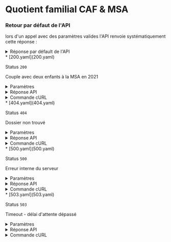 # Quotient familial CAF & MSA
### Retour par défaut de l'API
lors d'un appel avec des paramètres valides l'API renvoie systématiquement cette réponse :

  <details><summary>Réponse par défault de l'API</summary>
  <p>

  ```json
  {
    "allocataires": [
      {
        "nomNaissance": "JACQUES",
        "nomUsuel": "JACQUES",
        "prenoms": "JEAN-PIERRE THOMAS",
        "anneeDateDeNaissance": "2000",
        "moisDateDeNaissance": "01",
        "jourDateDeNaissance": "31",
        "sexe": "M"
      }
    ],
    "enfants": [
      {
        "nomNaissance": "JACQUES",
        "nomUsuel": "JACQUES",
        "prenoms": "JEAN-PIERRE THOMAS",
        "anneeDateDeNaissance": "2000",
        "moisDateDeNaissance": "01",
        "jourDateDeNaissance": "31",
        "sexe": "M"
      }
    ],
    "adresse": {
      "identite": "Monsieur JEAN JACQUES",
      "complementInformation": null,
      "complementInformationGeographique": null,
      "numeroLibelleVoie": "1 RUE DE LA GARE",
      "lieuDit": null,
      "codePostalVille": "75002",
      "pays": "FRANCE"
    },
    "quotientFamilial": 1045,
    "annee": 2021,
    "mois": 6
  }
  ```

  </p>
  </details>
* [200.yaml](200.yaml)

  Status `200`

  Couple avec deux enfants à la MSA en 2021

  <details><summary>Paramètres</summary>
  <p>

  ```json
  {
    "codePaysLieuDeNaissance": "99100",
    "sexe": "M",
    "nomUsage": "JACQUES",
    "prenoms": [
      "JEAN-PIERRE",
      "THOMAS"
    ],
    "anneeDateDeNaissance": 2000,
    "moisDateDeNaissance": 1
  }
  ```

  </p>
  </details>

  <details><summary>Réponse API</summary>
  <p>

  ```json
  {
    "regime": "MSA",
    "allocataires": [
      {
        "nomNaissance": "JACQUES",
        "nomUsage": "JACQUES",
        "prenoms": "JEAN-PIERRE THOMAS",
        "anneeDateDeNaissance": "1937",
        "moisDateDeNaissance": "06",
        "jourDateDeNaissance": "27",
        "sexe": "M"
      }
    ],
    "enfants": [
      {
        "nomNaissance": "JACQUES",
        "nomUsage": "JACQUES",
        "prenoms": "TRISTAN HENRI",
        "anneeDateDeNaissance": "1970",
        "moisDateDeNaissance": "04",
        "jourDateDeNaissance": "20",
        "sexe": "M"
      }
    ],
    "adresse": {
      "identite": "Monsieur JEAN-PIERRE JACQUES",
      "complementInformation": null,
      "complementInformationGeographique": null,
      "numeroLibelleVoie": "1 RUE DE LA GARE",
      "lieuDit": null,
      "codePostalVille": "75002",
      "pays": "FRANCE"
    },
    "quotientFamilial": 1045,
    "annee": 2021,
    "mois": 6
  }
  ```

  </p>
  </details>

  <details><summary>Commande cURL</summary>
  <p>

  ```bash
  curl -H "X-Api-Key: $token" \
    -G -d 'codePaysLieuDeNaissance=99100' -d 'sexe=M' -d 'nomUsage=JACQUES' -d 'prenoms[]=JEAN-PIERRE' -d 'prenoms[]=THOMAS' -d 'anneeDateDeNaissance=2000' -d 'moisDateDeNaissance=1' \
    --url "https://staging.particulier.api.gouv.fr/api/v2/composition-familiale-v2"
  ```

  </p>
  </details>
* [404.yaml](404.yaml)

  Status `404`

  Dossier non trouvé

  <details><summary>Paramètres</summary>
  <p>

  ```json
  {
    "codePaysLieuDeNaissance": "99404",
    "sexe": "F"
  }
  ```

  </p>
  </details>

  <details><summary>Réponse API</summary>
  <p>

  ```json
  {
    "error": "not_found",
    "reason": "Dossier allocataire inexistant. Le document ne peut être édité.",
    "message": "Dossier allocataire inexistant. Le document ne peut être édité."
  }
  ```

  </p>
  </details>

  <details><summary>Commande cURL</summary>
  <p>

  ```bash
  curl -H "X-Api-Key: $token" \
    -G -d 'codePaysLieuDeNaissance=99404' -d 'sexe=F' \
    --url "https://staging.particulier.api.gouv.fr/api/v2/composition-familiale-v2"
  ```

  </p>
  </details>
* [500.yaml](500.yaml)

  Status `500`

  Erreur interne du serveur

  <details><summary>Paramètres</summary>
  <p>

  ```json
  {
    "codePaysLieuDeNaissance": "99500",
    "sexe": "F"
  }
  ```

  </p>
  </details>

  <details><summary>Réponse API</summary>
  <p>

  ```json
  {
    "error": "error",
    "reason": "Internal server error",
    "message": "Une erreur interne s'est produite, l'équipe a été prévenue."
  }
  ```

  </p>
  </details>

  <details><summary>Commande cURL</summary>
  <p>

  ```bash
  curl -H "X-Api-Key: $token" \
    -G -d 'codePaysLieuDeNaissance=99500' -d 'sexe=F' \
    --url "https://staging.particulier.api.gouv.fr/api/v2/composition-familiale-v2"
  ```

  </p>
  </details>
* [503.yaml](503.yaml)

  Status `503`

  Timeout - délai d'attente dépassé

  <details><summary>Paramètres</summary>
  <p>

  ```json
  {
    "codePaysLieuDeNaissance": "99503",
    "sexe": "F"
  }
  ```

  </p>
  </details>

  <details><summary>Réponse API</summary>
  <p>

  ```json
  {
    "error": "network_error",
    "reason": "timeout of 10000 ms exceeded",
    "message": "Une erreur est survenue lors de l'appel au fournisseur de donnée"
  }
  ```

  </p>
  </details>

  <details><summary>Commande cURL</summary>
  <p>

  ```bash
  curl -H "X-Api-Key: $token" \
    -G -d 'codePaysLieuDeNaissance=99503' -d 'sexe=F' \
    --url "https://staging.particulier.api.gouv.fr/api/v2/composition-familiale-v2"
  ```

  </p>
  </details>
